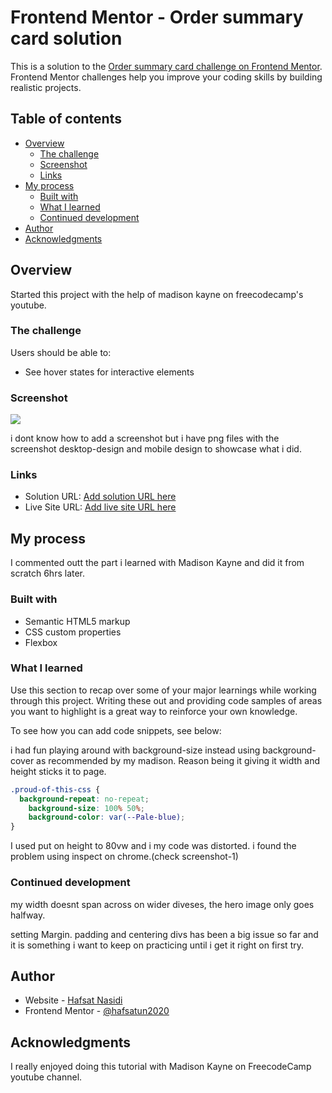 # Frontend Mentor - Order summary card solution

This is a solution to the [Order summary card challenge on Frontend Mentor](https://www.frontendmentor.io/challenges/order-summary-component-QlPmajDUj). Frontend Mentor challenges help you improve your coding skills by building realistic projects. 

## Table of contents

- [Overview](#overview)
  - [The challenge](#the-challenge)
  - [Screenshot](#screenshot)
  - [Links](#links)
- [My process](#my-process)
  - [Built with](#built-with)
  - [What I learned](#what-i-learned)
  - [Continued development](#continued-development)
- [Author](#author)
- [Acknowledgments](#acknowledgments)


## Overview
Started this project with the help of madison kayne on freecodecamp's youtube.


### The challenge

Users should be able to:

- See hover states for interactive elements

### Screenshot

![](./Mobile-design.png)

 i dont know how to add a screenshot but  i have png files with the screenshot desktop-design and mobile design to showcase what i did.



### Links

- Solution URL: [Add solution URL here](https://your-solution-url.com)
- Live Site URL: [Add live site URL here](https://your-live-site-url.com)

## My process
I commented outt the part i learned with Madison Kayne and did it from scratch 6hrs later.

### Built with

- Semantic HTML5 markup
- CSS custom properties
- Flexbox


### What I learned

Use this section to recap over some of your major learnings while working through this project. Writing these out and providing code samples of areas you want to highlight is a great way to reinforce your own knowledge.

To see how you can add code snippets, see below:

i had fun playing around with background-size instead using background-cover as recommended by my madison. Reason being it giving it width and height sticks it to page.

```css
.proud-of-this-css {
  background-repeat: no-repeat;
    background-size: 100% 50%;
    background-color: var(--Pale-blue);
}
```


I used put on height to 80vw and i my code was distorted. i found the problem using inspect on chrome.(check screenshot-1)


### Continued development

my width doesnt span across on wider diveses, the hero image only goes halfway. 

setting Margin. padding and centering divs has been a big issue so far and it is something i want to keep on practicing until i get it right on first try.


## Author

- Website - [Hafsat Nasidi](https://www.your-site.com)
- Frontend Mentor - [@hafsatun2020](https://www.frontendmentor.io/profile/hafsatun2020)



## Acknowledgments

I really enjoyed doing this tutorial with Madison Kayne on FreecodeCamp youtube channel.

